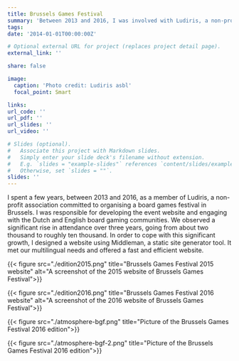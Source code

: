```yaml
---
title: Brussels Games Festival
summary: 'Between 2013 and 2016, I was involved with Ludiris, a non-profit association dedicated to hosting a board games festival in Brussels.'
tags:
date: '2014-01-01T00:00:00Z'

# Optional external URL for project (replaces project detail page).
external_link: ''

share: false

image:
  caption: 'Photo credit: Ludiris asbl'
  focal_point: Smart

links:
url_code: ''
url_pdf: ''
url_slides: ''
url_video: ''

# Slides (optional).
#   Associate this project with Markdown slides.
#   Simply enter your slide deck's filename without extension.
#   E.g. `slides = "example-slides"` references `content/slides/example-slides.md`.
#   Otherwise, set `slides = ""`.
slides: ''
---
```


I spent a few years, between 2013 and 2016, as a member of Ludiris, a non-profit association committed to organising a board games festival in Brussels. I was responsible for developing the event website and engaging with the Dutch and English board gaming communities. We observed a significant rise in attendance over three years, going from about two thousand to roughly ten thousand. In order to cope with this significant growth, I designed a website using Middleman, a static site generator tool. It met our multilingual needs and offered a fast and efficient website.

{{< figure src="./edition2015.png" title="Brussels Games Festival 2015 website" alt="A screenshot of the 2015 website of Brussels Games Festival">}}

{{< figure src="./edition2016.png" title="Brussels Games Festival 2016 website" alt="A screenshot of the 2016 website of Brussels Games Festival">}}

{{< figure src="./atmosphere-bgf.png" title="Picture of the Brussels Games Festival 2016 edition">}}

{{< figure src="./atmosphere-bgf-2.png" title="Picture of the Brussels Games Festival 2016 edition">}}
